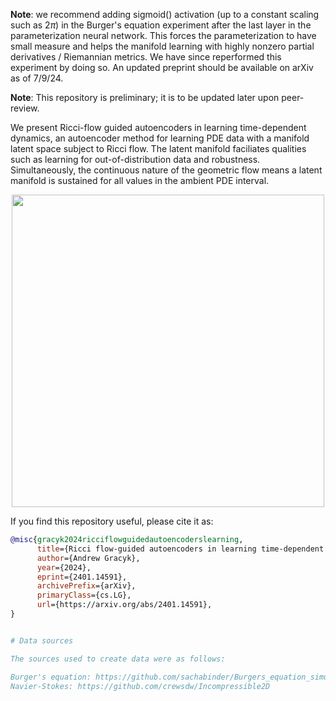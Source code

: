 **Note**: we recommend adding sigmoid() activation (up to a constant scaling such as $2 \pi$) in the Burger's equation experiment after the last layer in the parameterization neural network. This forces the parameterization to have small measure and helps the manifold learning with highly nonzero partial derivatives / Riemannian metrics. We have since reperformed this experiment by doing so. An updated preprint should be available on arXiv as of 7/9/24.

**Note**: This repository is preliminary; it is to be updated later upon peer-review.
 

We present Ricci-flow guided autoencoders in learning time-dependent dynamics, an autoencoder method for learning PDE data with a manifold latent space subject to Ricci flow. The latent manifold faciliates qualities such as learning for out-of-distribution data and robustness. Simultaneously, the continuous nature of the geometric flow means a latent manifold is sustained for all values in the ambient PDE interval.



<div align="center">
<img src="https://github.com/agracyk2/Ricci-flow-guided-autoencoders-for-dynamics/assets/98125988/a10065f7-4348-49cf-b4aa-32be6ddbc956" width="500">
</div>


If you find this repository useful, please cite it as:
```bibtex
@misc{gracyk2024ricciflowguidedautoencoderslearning,
      title={Ricci flow-guided autoencoders in learning time-dependent dynamics}, 
      author={Andrew Gracyk},
      year={2024},
      eprint={2401.14591},
      archivePrefix={arXiv},
      primaryClass={cs.LG},
      url={https://arxiv.org/abs/2401.14591}, 
}


# Data sources

The sources used to create data were as follows:

Burger's equation: https://github.com/sachabinder/Burgers_equation_simulation/tree/main
Navier-Stokes: https://github.com/crewsdw/Incompressible2D

